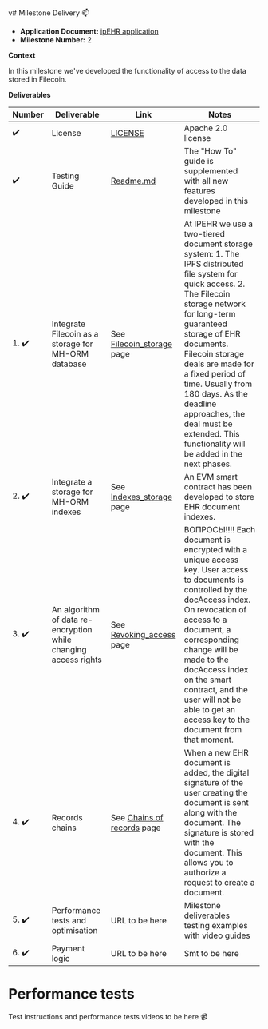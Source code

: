 v# Milestone Delivery :mailbox:

* **Application Document:** [ipEHR application](https://github.com/filecoin-project/devgrants/issues/418)
* **Milestone Number:** 2

**Context**

In this milestone we've developed the functionality of access to the data stored in Filecoin.

**Deliverables**

| Number                | Deliverable                              | Link                                                                                                                                  | Notes                                                                                                                                                                                                                                                                                                                  |
|-----------------------|------------------------------------------|---------------------------------------------------------------------------------------------------------------------------------------|------------------------------------------------------------------------------------------------------------------------------------------------------------------------------------------------------------------------------------------------------------------------------------------------------------------------|
| :heavy_check_mark:    | License                                  | [LICENSE](https://github.com/bsn-si/IPEHR-gateway/blob/develop/LICENSE)                                                               | Apache 2.0 license                                                                                                                                                                                                                                                                                                     |
| :heavy_check_mark:    | Testing Guide                            | [Readme.md](https://github.com/bsn-si/IPEHR-gateway/blob/develop/README.md#how-to)                                                    | The "How To" guide is supplemented with all new features developed in this milestone                                                                                                                                                                                                                                                                                                        |
| 1. :heavy_check_mark: | Integrate Filecoin as a storage for MH-ORM database | See [Filecoin_storage](https://github.com/bsn-si/IPEHR-gateway/blob/develop/progress/Milestone_2/1_Filecoin_integration.md) page | At IPEHR we use a two-tiered document storage system: 1. The IPFS distributed file system for quick access. 2. The Filecoin storage network for long-term guaranteed storage of EHR documents. Filecoin storage deals are made for a fixed period of time. Usually from 180 days. As the deadline approaches, the deal must be extended. This functionality will be added in the next phases. | 
| 2. :heavy_check_mark: | Integrate a storage for MH-ORM indexes | See [Indexes_storage](https://github.com/bsn-si/IPEHR-gateway/blob/develop/progress/Milestone_2/2_Indexes_storage.md) page | An EVM smart contract has been developed to store EHR document indexes. | 
| 3. :heavy_check_mark: | An algorithm of data re-encryption while changing access rights | See [Revoking_access](https://github.com/bsn-si/IPEHR-gateway/blob/develop/progress/Milestone_2/3_Revoking_access.md) page | ВОПРОСЫ!!!! Each document is encrypted with a unique access key. User access to documents is controlled by the docAccess index. On revocation of access to a document, a corresponding change will be made to the docAccess index on the smart contract, and the user will not be able to get an access key to the document from that moment. |
| 4. :heavy_check_mark: | Records chains | See [Chains of records](https://github.com/bsn-si/IPEHR-gateway/blob/develop/progress/Milestone_2/4_Chains_of_records.md) page | When a new EHR document is added, the digital signature of the user creating the document is sent along with the document. The signature is stored with the document. This allows you to authorize a request to create a document. |
| 5. :heavy_check_mark: | Performance tests and optimisation | URL to be here | Milestone deliverables testing examples with video guides | 
| 6. :heavy_check_mark: | Payment logic | URL to be here | Smt to be here | 

# Performance tests

Test instructions and performance tests videos to be here 📹 
